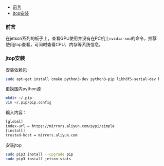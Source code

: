 - [前言](#前言)
- [jtop安装](#jtop安装)


### 前言
在jetson系列的板子上，查看GPU使用并没有在PC机上`nvidia-smi`的命令，推荐使用jtop查看，可同时查看CPU，内存等系统信息。          

### jtop安装
安装依赖包
```sh
sudo apt-get install cmake python3-dev python3-pip libhdf5-serial-dev hdf5-tools libatlas-base-dev gfortran
```

更换国内python源
```sh
mkdir ~/.pip
vim ~/.pip/pip.config
```
输入内容：
```sh
[global]
index-url = https://mirrors.aliyun.com/pypi/simple
[install]
trusted-host = mirrors.aliyun.com
```
安装jtop
```sh
sudo pip3 install --upgrade pip
sudo pip3 install jetson-stats
```
